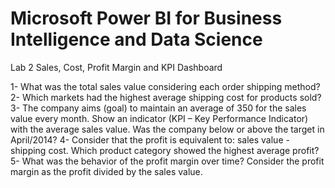 # Microsoft Power BI for Business Intelligence and Data Science
Lab 2
Sales, Cost, Profit Margin and KPI Dashboard

1- What was the total sales value considering each order shipping method?<br>
2- Which markets had the highest average shipping cost for products sold?
3- The company aims (goal) to maintain an average of 350 for the sales value every month. Show an indicator (KPI – Key Performance Indicator) with the average sales value. Was the company below or above the target in April/2014?
4- Consider that the profit is equivalent to: sales value - shipping cost. Which product category showed the highest average profit?
5- What was the behavior of the profit margin over time? Consider the profit margin as the profit divided by the sales value.
